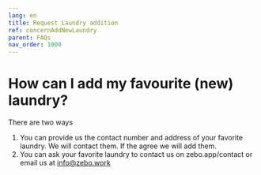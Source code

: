 ```yaml
---
lang: en
title: Request Laundry addition
ref: concernAddNewLaundry
parent: FAQs
nav_order: 1000
---
```


# How can I add my favourite (new) laundry?
There are two ways
1. You can provide us the contact number and address of your favorite laundry. We will contact them. If the agree we will add them.
1. You can ask your favorite laundry to contact us on zebo.app/contact or email us at info@zebo.work   
